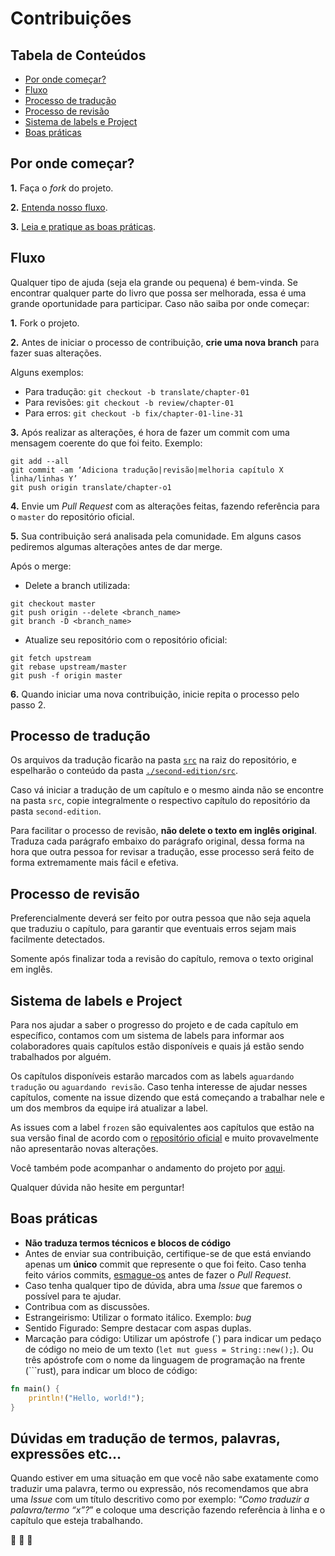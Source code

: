 <!--

# Contributing

We'd love your help! Thanks for caring about the book.

## Licensing

This repository is under the same license as Rust itself, MIT/Apache2. You
can find the full text of each license in the `LICENSE-*` files in this
repository.

## Code of Conduct

The Rust project has [a code of conduct](http://rust-lang.org/policies/code-of-conduct)
that governs all sub-projects, including this one. Please respect it!

## Review

Our [open pull requests][pulls] are new chapters or edits that we're
currently working on. We would love if you would read through those and make
comments for any suggestions or corrections!

[pulls]: https://github.com/rust-lang/book/pulls

## Help wanted

If you're looking for ways to help that don't involve large amounts of
reading or writing, check out the [open issues with the E-help-wanted
label][help-wanted]. These might be small fixes to the text Rust code,
frontend code, or shell scripts that would help us be more efficient or
enhance the book in some way!

[help-wanted]: https://github.com/rust-lang/book/issues?q=is%3Aopen+is%3Aissue+label%3AE-help-wanted

## Translations

We'd love help translating the book! See the [Translations] label to join in
efforts that are currently in progress. Open a new issue to start working on
a new language! We're waiting on [mdbook support] for multiple languages
before we merge any in, but feel free to start!

[Translations]: https://github.com/rust-lang/book/issues?q=is%3Aopen+is%3Aissue+label%3ATranslations
[mdbook support]: https://github.com/rust-lang-nursery/mdBook/issues/5

-->

# Contribuições
## Tabela de Conteúdos
- [Por onde começar?](#por-onde-come%C3%A7ar)
- [Fluxo](#fluxo)
- [Processo de tradução](#processo-de-tradu%C3%A7%C3%A3o)
- [Processo de revisão](#processo-de-revis%C3%A3o)
- [Sistema de labels e Project](#sistema-de-labels-e-project)
- [Boas práticas](#boas-pr%C3%A1ticas)

## Por onde começar?
**1.** Faça o _fork_ do projeto.

**2.** [Entenda nosso fluxo](#fluxo).

**3.** [Leia e pratique as boas práticas](#boas-pr%C3%A1ticas).

## Fluxo
Qualquer tipo de ajuda (seja ela grande ou pequena) é bem-vinda. Se encontrar qualquer parte do livro que possa ser melhorada, essa é uma grande oportunidade para participar. Caso não saiba por onde começar:

**1.** Fork o projeto.

**2.** Antes de iniciar o processo de contribuição, **crie uma nova branch** para fazer suas alterações.

Alguns exemplos:

- Para tradução: `git checkout -b translate/chapter-01`
- Para revisões: `git checkout -b review/chapter-01`
- Para erros: `git checkout -b fix/chapter-01-line-31`

**3.** Após realizar as alterações, é hora de fazer um commit com uma mensagem coerente do que foi feito. Exemplo:

```
git add --all
git commit -am ‘Adiciona tradução|revisão|melhoria capítulo X linha/linhas Y’
git push origin translate/chapter-o1
```

**4.** Envie um _Pull Request_ com as alterações feitas, fazendo referência para o `master` do repositório oficial.

**5.** Sua contribuição será analisada pela comunidade. Em alguns casos pediremos algumas alterações antes de dar merge.

Após o merge:

- Delete a branch utilizada:

```
git checkout master
git push origin --delete <branch_name>
git branch -D <branch_name>
```

- Atualize seu repositório com o repositório oficial:

```
git fetch upstream
git rebase upstream/master
git push -f origin master
```

**6.** Quando iniciar uma nova contribuição, inicie repita o processo pelo passo 2.

## Processo de tradução
Os arquivos da tradução ficarão na pasta [`src`](./src) na raiz do repositório, e espelharão o conteúdo da pasta [`./second-edition/src`](./second-edition/src).

Caso vá iniciar a tradução de um capítulo e o mesmo ainda não se encontre na pasta `src`, copie integralmente o respectivo capítulo do repositório da pasta `second-edition`.

Para facilitar o processo de revisão, **não delete o texto em inglês original**. Traduza cada parágrafo embaixo do parágrafo original, dessa forma na hora que outra pessoa for revisar a tradução, esse processo será feito de forma extremamente mais fácil e efetiva.

## Processo de revisão
Preferencialmente deverá ser feito por outra pessoa que não seja aquela que traduziu o capítulo, para garantir que eventuais erros sejam mais facilmente detectados.

Somente após finalizar toda a revisão do capítulo, remova o texto original em inglês.

## Sistema de labels e Project
Para nos ajudar a saber o progresso do projeto e de cada capítulo em específico, contamos com um sistema de labels para informar aos colaboradores quais capítulos estão disponíveis e quais já estão sendo trabalhados por alguém.

Os capítulos disponíveis estarão marcados com as labels `aguardando tradução` ou `aguardando revisão`. Caso tenha interesse de ajudar nesses capítulos, comente na issue dizendo que está começando a trabalhar nele e um dos membros da equipe irá atualizar a label.

As issues com a label `frozen` são equivalentes aos capítulos que estão na sua versão final de acordo com o [repositório oficial](https://github.com/rust-lang/book/projects/1) e muito provavelmente não apresentarão novas alterações.

Você também pode acompanhar o andamento do projeto por [aqui](https://github.com/rust-br/rust-book-pt-br/projects/1).

Qualquer dúvida não hesite em perguntar!

## Boas práticas
- **Não traduza termos técnicos e blocos de código**
- Antes de enviar sua contribuição, certifique-se de que está enviando apenas um **único** commit que represente o que foi feito. Caso tenha feito vários commits, [esmague-os](http://gitready.com/advanced/2009/02/10/squashing-commits-with-rebase.html) antes de fazer o _Pull Request_.
- Caso tenha qualquer tipo de dúvida, abra uma _Issue_ que faremos o possível para te ajudar.
- Contribua com as discussões.
- Estrangeirismo: Utilizar o formato itálico. Exemplo: _bug_
- Sentido Figurado: Sempre destacar com aspas duplas.
- Marcação para código: Utilizar um apóstrofe (\`) para indicar um pedaço de código no meio de um texto (`let mut guess = String::new();`). Ou três apóstrofe com o nome da linguagem de programação na frente (\`\`\`rust), para indicar um bloco de código:

```rust
fn main() {
    println!("Hello, world!");
}
```

## Dúvidas em tradução de termos, palavras, expressões etc…
Quando estiver em uma situação em que você não sabe exatamente como traduzir uma palavra, termo ou expressão, nós recomendamos que abra uma _Issue_ com um título descritivo como por exemplo: “_Como traduzir a palavra/termo “x”?_” e coloque uma descrição fazendo referência à linha e o capítulo que esteja trabalhando.

:crab: :crab: :crab:
